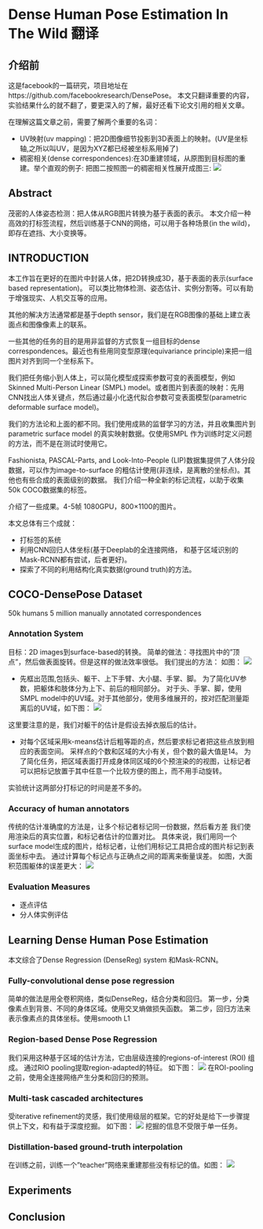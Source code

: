Dense Human Pose Estimation In The Wild 翻译
=============

介绍前
-------------
这是facebook的一篇研究，项目地址在https://github.com/facebookresearch/DensePose。
本文只翻译重要的内容，实验结果什么的就不翻了，要更深入的了解，最好还看下论文引用的相关文章。

在理解这篇文章之前，需要了解两个重要的名词：
* UV映射(uv mapping)：把2D图像细节投影到3D表面上的映射。(UV是坐标轴,之所以叫UV，是因为XYZ都已经被坐标系用掉了)
* 稠密相关(dense correspondences):在3D重建领域，从原图到目标图的重建。举个直观的例子:
把图二按照图一的稠密相关性展开成图三:
![](/blog/images/dense_human_pose/1.jpg)


Abstract
-------------

茂密的人体姿态检测：把人体从RGB图片转换为基于表面的表示。
本文介绍一种高效的打标签流程，然后训练基于CNN的网络，可以用于各种场景(in the wild)，即存在遮挡、大小变换等。


INTRODUCTION
-------------
本工作旨在更好的在图片中封装人体，把2D转换成3D，基于表面的表示(surface based representation)。
可以类比物体检测、姿态估计、实例分割等。可以有助于增强现实、人机交互等的应用。

其他的解决方法通常都是基于depth sensor，我们是在RGB图像的基础上建立表面点和图像像素上的联系。

一些其他的任务的目的是用非监督的方式恢复一组目标的dense correspondences。最近也有些用同变型原理(equivariance principle)来把一组图片对齐到同一个坐标系下。

我们把任务缩小到人体上，可以简化模型成探索参数可变的表面模型，例如 Skinned Multi-Person Linear (SMPL) model。或者图片到表面的映射：先用CNN找出人体关键点，然后通过最小化迭代拟合参数可变表面模型(parametric deformable surface model)。

我们的方法论和上面的都不同。我们使用成熟的监督学习的方法，并且收集图片到parametric surface model 的真实映射数据。仅使用SMPL 作为训练时定义问题的方法，而不是在测试时使用它。

Fashionista, PASCAL-Parts, and Look-Into-People (LIP)数据集提供了人体分段数据，可以作为image-to-surface 的粗估计使用(非连续，是离散的坐标点)。其他也有些合成的表面级别的数据。
我们介绍一种全新的标记流程，以助于收集50k COCO数据集的标签。

介绍了一些成果。4-5帧  1080GPU，800×1100的图片。

本文总体有三个成就：
* 打标签的系统
* 利用CNN回归人体坐标(基于Deeplab的全连接网络， 和基于区域识别的Mask-RCNN都有尝试，后者更好)。
* 探索了不同的利用结构化真实数据(ground truth)的方法。

COCO-DensePose Dataset
-------------
50k humans   5 million manually annotated correspondences 

### Annotation System
目标：2D images到surface-based的转换。
简单的做法：寻找图片中的”顶点”，然后做表面旋转。但是这样的做法效率很低。
我们提出的方法：
如图：
![](/blog/images/dense_human_pose/2.jpg)

* 先框出范围,包括头、躯干、上下手臂、大小腿、手掌、脚。
为了简化UV参数，把躯体和肢体分为上下、前后的相同部分。
对于头、手掌、脚，使用SMPL model中的UV域。对于其他部分，使用多维展开的，按对匹配测量距离后的UV域，如下图：
![](/blog/images/dense_human_pose/3.jpg)

这里要注意的是，我们对躯干的估计是假设去掉衣服后的估计。

* 对每个区域采用k-means估计后粗等距的点，然后要求标记者把这些点放到相应的表面空间。
采样点的个数和区域的大小有关，但个数的最大值是14。
为了简化任务，把区域表面打开成身体同区域的6个预渲染的的视图，让标记者可以把标记放置于其中任意一个比较方便的图上，而不用手动旋转。

实验统计这两部分打标记的时间是差不多的。

### Accuracy of human annotators
传统的估计准确度的方法是，让多个标记者标记同一份数据，然后看方差
我们使用渲染后的真实位置，和标记者估计的位置对比。
具体来说，我们用同一个surface model生成的图片，给标记者，让他们用标记工具把合成的图片标记到表面坐标中去。
通过计算每个标记点与正确点之间的距离来衡量误差。
如图，大面积范围躯体的误差更大：
![](/blog/images/dense_human_pose/4.jpg)

### Evaluation Measures 
* 逐点评估
* 分人体实例评估

Learning Dense Human Pose Estimation
-------------
本文综合了Dense Regression (DenseReg) system 和Mask-RCNN。

### Fully-convolutional dense pose regression
简单的做法是用全卷积网络，类似DenseReg，结合分类和回归。
第一步，分类像素点到背景、不同的身体区域。使用交叉熵做损失函数。
第二步，回归方法来表示像素点的具体坐标。使用smooth L1 

### Region-based Dense Pose Regression
我们采用这种基于区域的估计方法，它由层级连接的regions-of-interest (ROI) 组成。
通过RIO pooling提取region-adapted的特征。
如下图：
![](/blog/images/dense_human_pose/5.jpg)
在ROI-pooling 之前，使用全连接网络产生分类和回归的预测。

### Multi-task cascaded architectures
受iterative refinement的灵感，我们使用级层的框架。它的好处是给下一步骤提供上下文，和有益于深度挖掘。
如下图：
![](/blog/images/dense_human_pose/6.jpg)
挖掘的信息不受限于单一任务。

### Distillation-based ground-truth interpolation
在训练之前，训练一个”teacher”网络来重建那些没有标记的值。如图：
![](/blog/images/dense_human_pose/7.jpg)

Experiments
-------------

Conclusion
-------------
